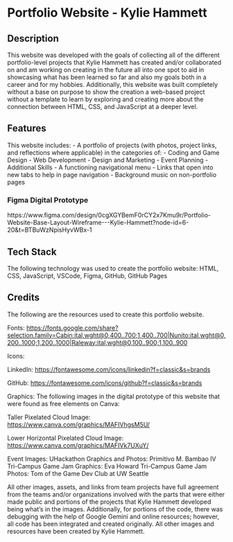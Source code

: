 <h1>Portfolio Website - Kylie Hammett</h1>

<h2>Description</h2>
This website was developed with the goals of collecting all of the different portfolio-level projects that Kylie Hammett has created and/or collaborated on and am working on creating in the future all into one spot to aid in showcasing what has been learned so far and also my goals both in a career and for my hobbies. Additionally, this website was built completely without a base on purpose to show the creation a web-based project without a template to learn by exploring and creating more about the connection between HTML, CSS, and JavaScript at a deeper level.

<h2>Features</h2> 
This website includes:
- A portfolio of projects (with photos, project links, and reflections where applicable) in the categories of:
  - Coding and Game Design
  - Web Development
  - Design and Marketing
  - Event Planning
  - Additional Skills
- A functioning navigational menu
- Links that open into new tabs to help in page navigation
- Background music on non-portfolio pages

<h3>Figma Digital Prototype</h3> https://www.figma.com/design/0cgXGYBemF0rCY2x7Kmu9r/Portfolio-Website-Base-Layout-Wireframe---Kylie-Hammett?node-id=6-20&t=BTBuWzNpisHyvWBx-1
<h2>Tech Stack</h2>
The following technology was used to create the portfolio website: HTML, CSS, JavaScript, VSCode, Figma, GitHub, GitHub Pages

<h2>Credits</h2>

The following are the resources used to create this portfolio website.

Fonts:
https://fonts.google.com/share?selection.family=Cabin:ital,wght@0,400..700;1,400..700|Nunito:ital,wght@0,200..1000;1,200..1000|Raleway:ital,wght@0,100..900;1,100..900

Icons:

LinkedIn:
https://fontawesome.com/icons/linkedin?f=classic&s=brands

GitHub:
https://fontawesome.com/icons/github?f=classic&s=brands

Graphics:
The following images in the digital prototype of this website that were found as free elements on Canva:

Taller Pixelated Cloud Image:
https://www.canva.com/graphics/MAFIVhgsM5U/

Lower Horizontal Pixelated Cloud Image:
https://www.canva.com/graphics/MAFIVk7UXuY/

Event Images:
UHackathon Graphics and Photos: Primitivo M. Bambao IV
Tri-Campus Game Jam Graphics: Eva Howard
Tri-Campus Game Jam Photos: Tom of the Game Dev Club at UW Seattle

All other images, assets, and links from team projects have full agreement from the teams and/or organizations involved with the parts that were either made public and portions of the projects that Kylie Hammett developed being what’s in the images. Additionally, for portions of the code, there was debugging with the help of Google Gemini and online resources; however, all code has been integrated and created originally. All other images and resources have been created by Kylie Hammett.
